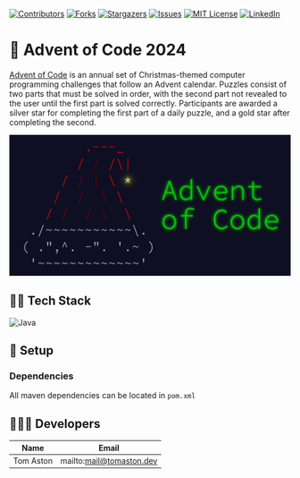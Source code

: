 [![Contributors][contributors-shield]][contributors-url]
[![Forks][forks-shield]][forks-url]
[![Stargazers][stars-shield]][stars-url]
[![Issues][issues-shield]][issues-url]
[![MIT License][license-shield]][license-url]
[![LinkedIn][linkedin-shield]][linkedin-url]

# 🎄 Advent of Code 2024

[Advent of Code](https://adventofcode.com/) is an annual set of Christmas-themed computer programming challenges that follow an Advent calendar. Puzzles consist of two parts that must be solved in order, with the second part not revealed to the user until the first part is solved correctly. Participants are awarded a silver star for completing the first part of a daily puzzle, and a gold star after completing the second.

![adventOfCode](./img/advent.jpeg)


## 🧑‍💻 Tech Stack

![Java]

## 🔧 Setup

### Dependencies
All maven dependencies can be located in ```pom.xml```

## 🧑‍🤝‍🧑 Developers 

| Name           | Email                      |
| -------------- | -------------------------- |
| Tom Aston      | mailto:mail@tomaston.dev     |

<!-- MARKDOWN LINKS & IMAGES -->
<!-- https://www.markdownguide.org/basic-syntax/#reference-style-links -->
[contributors-shield]: https://img.shields.io/github/contributors/TomAston1996/advent-of-code-24.svg?style=for-the-badge
[contributors-url]: https://github.com/TomAston1996/advent-of-code-24/graphs/contributors
[forks-shield]: https://img.shields.io/github/forks/TomAston1996/advent-of-code-24.svg?style=for-the-badge
[forks-url]: https://github.com/TomAston1996/advent-of-code-24/network/members
[stars-shield]: https://img.shields.io/github/stars/TomAston1996/advent-of-code-24.svg?style=for-the-badge
[stars-url]: https://github.com/TomAston1996/advent-of-code-24/stargazers
[issues-shield]: https://img.shields.io/github/issues/TomAston1996/advent-of-code-24.svg?style=for-the-badge
[issues-url]: https://github.com/TomAston1996/advent-of-code-24/issues
[license-shield]: https://img.shields.io/github/license/TomAston1996/advent-of-code-24.svg?style=for-the-badge
[license-url]: https://github.com/TomAston1996/advent-of-code-24/blob/master/LICENSE.txt
[linkedin-shield]: https://img.shields.io/badge/-LinkedIn-black.svg?style=for-the-badge&logo=linkedin&colorB=555
[linkedin-url]: https://linkedin.com/in/tomaston96
[Java]: https://img.shields.io/badge/java-%23ED8B00.svg?style=for-the-badge&logo=openjdk&logoColor=white
